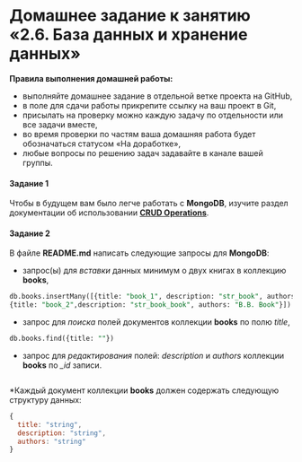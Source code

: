 # Домашнее задание к занятию «2.6. База данных и хранение данных»

**Правила выполнения домашней работы:** 
* выполняйте домашнее задание в отдельной ветке проекта на GitHub,
* в поле для сдачи работы прикрепите ссылку на ваш проект в Git,
* присылать на проверку можно каждую задачу по отдельности или все задачи вместе, 
* во время проверки по частям ваша домашняя работа будет обозначаться статусом «На доработке»,
* любые вопросы по решению задач задавайте в канале вашей группы.


#### Задание 1
Чтобы в будущем вам было легче работать с **MongoDB**, изучите раздел 
документации об использовании [**CRUD Operations**](https://docs.mongodb.com/manual/crud/).

#### Задание 2
В файле **README.md** написать следующие запросы для **MongoDB**:
 - запрос(ы) для *вставки* данных минимум о двух книгах в коллекцию **books**,

```sql
db.books.insertMany([{title: "book_1", description: "str_book", authors: "S.Book"},
{title: "book_2",description: "str_book_book", authors: "B.B. Book"}])

```
   
 - запрос для *поиска* полей документов коллекции **books** по полю *title*,

```sql
db.books.find({title: ""})
```
 
 - запрос для *редактирования* полей: *description* и *authors* коллекции **books** по *_id* записи.

```

```
 
*Каждый документ коллекции **books** должен содержать следующую структуру данных: 
```javascript
{
  title: "string",
  description: "string",
  authors: "string"
}
``` 
